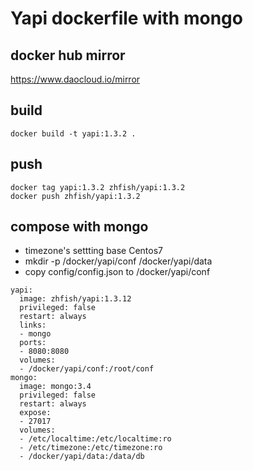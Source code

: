 # Yapi dockerfile with mongo

## docker hub mirror
https://www.daocloud.io/mirror

## build
```
docker build -t yapi:1.3.2 .
```
## push
```
docker tag yapi:1.3.2 zhfish/yapi:1.3.2  
docker push zhfish/yapi:1.3.2
```

## compose with mongo
- timezone's settting base Centos7  
- mkdir -p /docker/yapi/conf /docker/yapi/data
- copy config/config.json to /docker/yapi/conf
```
yapi:
  image: zhfish/yapi:1.3.12
  privileged: false
  restart: always
  links:
  - mongo
  ports:
  - 8080:8080
  volumes:
  - /docker/yapi/conf:/root/conf
mongo:
  image: mongo:3.4
  privileged: false
  restart: always
  expose:
  - 27017
  volumes:
  - /etc/localtime:/etc/localtime:ro
  - /etc/timezone:/etc/timezone:ro
  - /docker/yapi/data:/data/db
```
